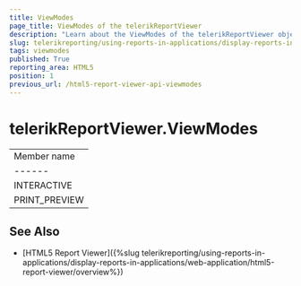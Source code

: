 ```yaml
---
title: ViewModes
page_title: ViewModes of the telerikReportViewer
description: "Learn about the ViewModes of the telerikReportViewer object in the Telerik Reporting HTML5 Report Viewer."
slug: telerikreporting/using-reports-in-applications/display-reports-in-applications/web-application/html5-report-viewer/api-reference/telerikreportviewer-namespace/viewmodes
tags: viewmodes
published: True
reporting_area: HTML5
position: 1
previous_url: /html5-report-viewer-api-viewmodes
---
```


# telerikReportViewer.ViewModes

|   |
| ------ |
| Member name |
| ------ |
|INTERACTIVE|
|PRINT_PREVIEW|

## See Also

* [HTML5 Report Viewer]({%slug telerikreporting/using-reports-in-applications/display-reports-in-applications/web-application/html5-report-viewer/overview%})

